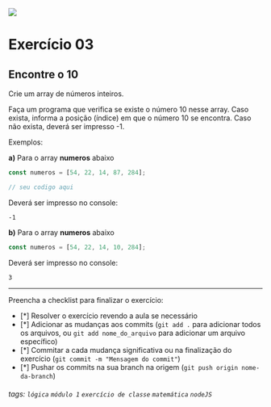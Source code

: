 ![](https://i.imgur.com/xG74tOh.png)

# Exercício 03

## Encontre o 10

Crie um array de números inteiros.

Faça um programa que verifica se existe o número 10 nesse array. Caso exista, informa a posição (índice) em que o número 10 se encontra. Caso não exista, deverá ser impresso -1.

Exemplos:

**a)** Para o array **numeros** abaixo

```javascript
const numeros = [54, 22, 14, 87, 284];

// seu codigo aqui
```

Deverá ser impresso no console:

```
-1
```

**b)** Para o array **numeros** abaixo

```javascript
const numeros = [54, 22, 14, 10, 284];
```

Deverá ser impresso no console:

```
3
```

---

Preencha a checklist para finalizar o exercício:

- [*] Resolver o exercício revendo a aula se necessário
- [*] Adicionar as mudanças aos commits (`git add .` para adicionar todos os arquivos, ou `git add nome_do_arquivo` para adicionar um arquivo específico)
- [*] Commitar a cada mudança significativa ou na finalização do exercício (`git commit -m "Mensagem do commit"`)
- [*] Pushar os commits na sua branch na origem (`git push origin nome-da-branch`)

###### tags: `lógica` `módulo 1` `exercício de classe` `matemática` `nodeJS`
